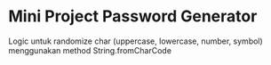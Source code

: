 # Mini Project Password Generator

Logic untuk randomize char (uppercase, lowercase, number, symbol) menggunakan method String.fromCharCode
